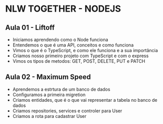 # NLW TOGETHER - NODEJS

## Aula 01 - Liftoff
- Iniciamos aprendendo como o Node funciona
- Entendemos o que é uma API, conceitos e como funciona
- Vimos o que é o TypeScript, e como ele funciona e a sua importância
- Criamos nosso primeiro projeto com TypeScript e com o express
- Vimos os tipos de metodos: GET, POST, DELETE, PUT e PATCH

## Aula 02 - Maximum Speed
- Aprendemos a estrtura de um banco de dados
- Configuramos a primeira migretion
- Criamos entidades, que é o que vai representar a tabela no banco de dados
- Criamos repositories, services e controler para User
- Criamos a rota para cadastrar User